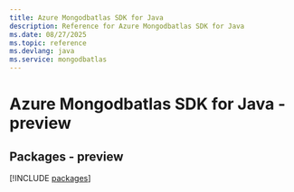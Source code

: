 ```yaml
---
title: Azure Mongodbatlas SDK for Java
description: Reference for Azure Mongodbatlas SDK for Java
ms.date: 08/27/2025
ms.topic: reference
ms.devlang: java
ms.service: mongodbatlas
---
```

# Azure Mongodbatlas SDK for Java - preview
## Packages - preview
[!INCLUDE [packages](mongodbatlas-index.md)]